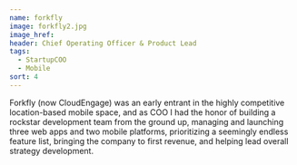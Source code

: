 ```yaml
---
name: forkfly
image: forkfly2.jpg
image_href: 
header: Chief Operating Officer & Product Lead
tags:
  - StartupCOO
  - Mobile
sort: 4
---
```

Forkfly (now CloudEngage) was an early entrant in the highly competitive location-based mobile space, and as COO I had the honor of building a rockstar development team from the ground up, managing and launching three web apps and two mobile platforms, prioritizing a seemingly endless feature list, bringing the company to first revenue, and helping lead overall strategy development.
